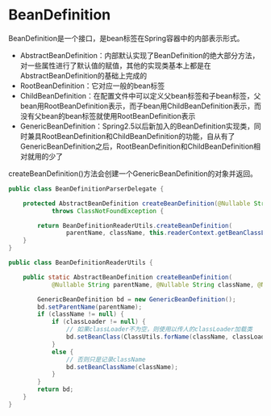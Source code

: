 # BeanDefinition

BeanDefinition是一个接口，是bean标签在Spring容器中的内部表示形式。

- AbstractBeanDefinition：内部默认实现了BeanDefinition的绝大部分方法，对一些属性进行了默认值的赋值，其他的实现类基本上都是在AbstractBeanDefinition的基础上完成的
- RootBeanDefinition：它对应一般的bean标签
- ChildBeanDefinition：在配置文件中可以定义父bean标签和子bean标签，父bean用RootBeanDefinition表示，而子bean用ChildBeanDefinition表示，而没有父bean的bean标签就使用RootBeanDefinition表示
- GenericBeanDefinition：Spring2.5以后新加入的BeanDefinition实现类，同时兼具RootBeanDefinition和ChildBeanDefinition的功能，自从有了GenericBeanDefinition之后，RootBeanDefinition和ChildBeanDefinition相对就用的少了

createBeanDefinition()方法会创建一个GenericBeanDefinition的对象并返回。

```java
public class BeanDefinitionParserDelegate {

    protected AbstractBeanDefinition createBeanDefinition(@Nullable String className, @Nullable String parentName)
            throws ClassNotFoundException {

        return BeanDefinitionReaderUtils.createBeanDefinition(
                parentName, className, this.readerContext.getBeanClassLoader());
    }
}

public class BeanDefinitionReaderUtils {

    public static AbstractBeanDefinition createBeanDefinition(
            @Nullable String parentName, @Nullable String className, @Nullable ClassLoader classLoader) throws ClassNotFoundException {

        GenericBeanDefinition bd = new GenericBeanDefinition();
        bd.setParentName(parentName);
        if (className != null) {
            if (classLoader != null) {
                // 如果classLoader不为空，则使用以传人的classLoader加载类
                bd.setBeanClass(ClassUtils.forName(className, classLoader));
            }
            else {
                // 否则只是记录className
                bd.setBeanClassName(className);
            }
        }
        return bd;
    }
}
```
